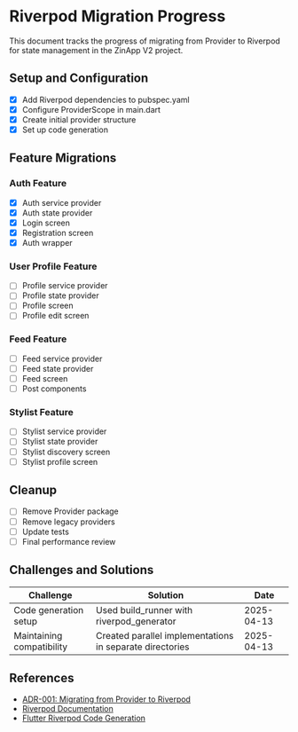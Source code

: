 # Riverpod Migration Progress

This document tracks the progress of migrating from Provider to Riverpod for state management in the ZinApp V2 project.

## Setup and Configuration

- [x] Add Riverpod dependencies to pubspec.yaml
- [x] Configure ProviderScope in main.dart
- [x] Create initial provider structure
- [x] Set up code generation

## Feature Migrations

### Auth Feature

- [x] Auth service provider
- [x] Auth state provider
- [x] Login screen
- [x] Registration screen
- [x] Auth wrapper

### User Profile Feature
- [ ] Profile service provider
- [ ] Profile state provider
- [ ] Profile screen
- [ ] Profile edit screen

### Feed Feature
- [ ] Feed service provider
- [ ] Feed state provider
- [ ] Feed screen
- [ ] Post components

### Stylist Feature
- [ ] Stylist service provider
- [ ] Stylist state provider
- [ ] Stylist discovery screen
- [ ] Stylist profile screen

## Cleanup
- [ ] Remove Provider package
- [ ] Remove legacy providers
- [ ] Update tests
- [ ] Final performance review

## Challenges and Solutions

| Challenge | Solution | Date |
|-----------|----------|------|
| Code generation setup | Used build_runner with riverpod_generator | 2025-04-13 |
| Maintaining compatibility | Created parallel implementations in separate directories | 2025-04-13 |

## References
- [ADR-001: Migrating from Provider to Riverpod](docs/architecture/decisions/ADR-001-migrating-to-riverpod.md)
- [Riverpod Documentation](https://riverpod.dev)
- [Flutter Riverpod Code Generation](https://riverpod.dev/docs/concepts/about_code_generation)
